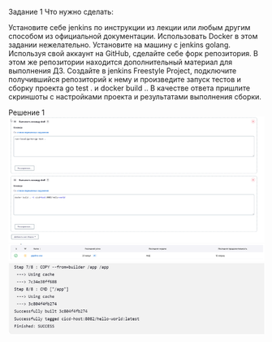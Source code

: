 Задание 1
Что нужно сделать:

Установите себе jenkins по инструкции из лекции или любым другим способом из официальной документации. Использовать Docker в этом задании нежелательно.
Установите на машину с jenkins golang.
Используя свой аккаунт на GitHub, сделайте себе форк репозитория. В этом же репозитории находится дополнительный материал для выполнения ДЗ.
Создайте в jenkins Freestyle Project, подключите получившийся репозиторий к нему и произведите запуск тестов и сборку проекта go test . и docker build ..
В качестве ответа пришлите скриншоты с настройками проекта и результатами выполнения сборки.

Решение 1
![img](https://github.com/Furious992/hw8-02/blob/main/screen1.png)
![img](https://github.com/Furious992/hw8-02/blob/main/screen2.png)
![img](https://github.com/Furious992/hw8-02/blob/main/screen3.png)
